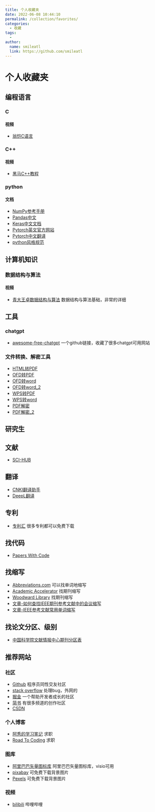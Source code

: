 ```yaml
---
title: 个人收藏夹
date: 2022-06-08 10:44:10
permalink: /collection/favorites/
categories:
  - 收藏
tags:
  - 
author: 
  name: smileatl
  link: https://github.com/smileatl
---
```


# 个人收藏夹

## 编程语言

### C
#### 视频
* [翁恺C语言](https://www.bilibili.com/video/BV1dr4y1n7vA/?spm_id_from=333.337.search-card.all.click&vd_source=75e186a4ea53b333296d6f44a426177c)

### C++
#### 视频
* [黑马C++教程](https://www.bilibili.com/video/BV1et411b73Z/?spm_id_from=333.337.search-card.all.click&vd_source=75e186a4ea53b333296d6f44a426177c)


### python
#### 文档
* [NumPy参考手册](https://www.numpy.org.cn/reference/)
* [Pandas中文](https://www.numpy.org.cn/reference/)
* [Keras中文文档](https://keras.io/zh/)
* [Pytorch英文官方网站](https://pytorch.org/tutorials/)
* [Pytorch中文翻译](https://pytorch.apachecn.org/#/)
* [python风格规范](https://zh-google-styleguide.readthedocs.io/en/latest/google-python-styleguide/python_style_rules/#)

## 计算机知识
### 数据结构与算法
#### 视频
* [青大王卓数据结构与算法](https://www.bilibili.com/video/BV1nJ411V7bd/?spm_id_from=333.337.search-card.all.click&vd_source=75e186a4ea53b333296d6f44a426177c) 数据结构与算法基础，非常的详细

## 工具
### chatgpt
* [awesome-free-chatgpt](https://github.com/LiLittleCat/awesome-free-chatgpt) 一个github链接，收藏了很多chatgpt可用网站

### 文件转换、解密工具
* [HTML转PDF](https://www.ilovepdf.com/zh-cn/html-to-pdf)
* [OFD转PDF](https://speedpdf.com/zh-cn/convert/ofd-to-pdf)
* [OFD转word](https://www.easeconvert.com/ofd-to-word/)
* [OFD转word_2](https://jisuimg.com/zh-cn/convert/ofd-to-word)
* [WPS转PDF](https://www.easeconvert.com/wps-to-pdf/) 
* [WPS转word](https://www.easeconvert.com/wps-to-word/) 
* [PDF解密](https://www.cleverpdf.com/cn/unlock-pdf) 
* [PDF解密_2](https://smallpdf.com/cn/unlock-pdf) 

## 研究生
## 文献
* [SCI-HUB](https://sci-hub.wf/) 

## 翻译
* [CNKI翻译助手](https://dict.cnki.net/index)
* [DeepL翻译](https://www.deepl.com/translator) 

## 专利
* [专利汇](https://www.patenthub.cn/) 很多专利都可以免费下载

## 找代码
* [Papers With Code](https://paperswithcode.com/)

## 找缩写
* [Abbreviations.com](https://www.abbreviations.com/) 可以找单词地缩写
* [Academic Accelerator](https://academic-accelerator.com/Journal-Abbreviation/zh-CN/Ieee-Transactions-on-Mobile-Computing) 找期刊缩写
* [Woodward Library](https://woodward.library.ubc.ca/woodward/research-help/journal-abbreviations/) 找期刊缩写
* [文章-如何查找IEEE期刊参考文献中的会议缩写](https://blog.csdn.net/qq_35154082/article/details/103259213)
* [文章-IEEE参考文献常用单词缩写](https://journals.ieeeauthorcenter.ieee.org/wp-content/uploads/sites/7/IEEE_Reference_Guide.pdf)

## 找论文分区、级别
* [中国科学院文献情报中心期刊分区表](https://www.fenqubiao.com/)

## 推荐网站
### 社区
* [Github](https://github.com/) 程序员同性交友社区
* [stack overflow](https://stackoverflow.com/) 处理bug，外网的
* [掘金](https://juejin.im/) 一个帮助开发者成长的社区
* [简书](https://www.jianshu.com/) 有很多频道的创作社区
* [CSDN](https://www.csdn.net/)

### 个人博客
* [阿秀的学习笔记](https://interviewguide.cn/) 求职
* [Road To Coding](https://www.r2coding.com/#/) 求职

### 图库
- [阿里巴巴矢量图标库](https://www.iconfont.cn/) 阿里巴巴矢量图标库，visio可用
- [pixabay](https://pixabay.com/zh/) 可免费下载背景图片
- [Pexels](https://www.pexels.com/zh-cn/) 可免费下载背景图片

### 视频
* [bilibili](https://www.bilibili.com/) 哔哩哔哩